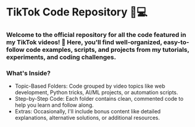 # TikTok Code Repository 🎥💻
### Welcome to the official repository for all the code featured in my TikTok videos! 🚀 Here, you'll find well-organized, easy-to-follow code examples, scripts, and projects from my tutorials, experiments, and coding challenges.

### What's Inside?
- Topic-Based Folders: Code grouped by video topics like web development, Python tricks, AI/ML projects, or automation scripts.
- Step-by-Step Code: Each folder contains clean, commented code to help you learn and follow along.
- Extras: Occasionally, I'll include bonus content like detailed explanations, alternative solutions, or additional resources.
